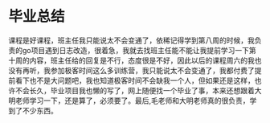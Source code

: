 # 毕业总结

  课程是好课程，班主任我只能说太不会变通了，依稀记得学到第八周的时候，我负责的go项目遇到日志改造，很着急，我就去找班主任能不能让我提前学习一下第十周的内容，班主任给的回复是不行，态度很是不好，因此以后的课程周六的我也没有再听，我参加极客时间这么多训练营，我只能说太不会变通了，我都付费了提前看下也不是大问题吧，我也知道极客时间不会缺我一个人，但如果还是这样，也许不会长久，毕业项目我也懒的写了，网上随便找一个毕业了事，本来还想跟着大明老师学习一下，还是算了，必须要了。最后,毛老师和大明老师真的很负责，学到了不少东西。







